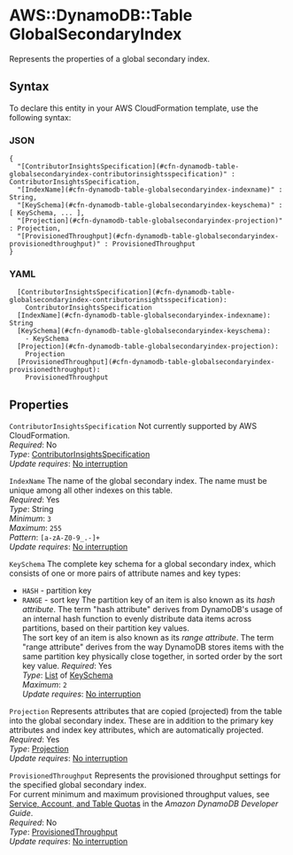 # AWS::DynamoDB::Table GlobalSecondaryIndex<a name="aws-properties-dynamodb-table-globalsecondaryindex"></a>

Represents the properties of a global secondary index\.

## Syntax<a name="aws-properties-dynamodb-table-globalsecondaryindex-syntax"></a>

To declare this entity in your AWS CloudFormation template, use the following syntax:

### JSON<a name="aws-properties-dynamodb-table-globalsecondaryindex-syntax.json"></a>

```
{
  "[ContributorInsightsSpecification](#cfn-dynamodb-table-globalsecondaryindex-contributorinsightsspecification)" : ContributorInsightsSpecification,
  "[IndexName](#cfn-dynamodb-table-globalsecondaryindex-indexname)" : String,
  "[KeySchema](#cfn-dynamodb-table-globalsecondaryindex-keyschema)" : [ KeySchema, ... ],
  "[Projection](#cfn-dynamodb-table-globalsecondaryindex-projection)" : Projection,
  "[ProvisionedThroughput](#cfn-dynamodb-table-globalsecondaryindex-provisionedthroughput)" : ProvisionedThroughput
}
```

### YAML<a name="aws-properties-dynamodb-table-globalsecondaryindex-syntax.yaml"></a>

```
  [ContributorInsightsSpecification](#cfn-dynamodb-table-globalsecondaryindex-contributorinsightsspecification): 
    ContributorInsightsSpecification
  [IndexName](#cfn-dynamodb-table-globalsecondaryindex-indexname): String
  [KeySchema](#cfn-dynamodb-table-globalsecondaryindex-keyschema): 
    - KeySchema
  [Projection](#cfn-dynamodb-table-globalsecondaryindex-projection): 
    Projection
  [ProvisionedThroughput](#cfn-dynamodb-table-globalsecondaryindex-provisionedthroughput): 
    ProvisionedThroughput
```

## Properties<a name="aws-properties-dynamodb-table-globalsecondaryindex-properties"></a>

`ContributorInsightsSpecification`  <a name="cfn-dynamodb-table-globalsecondaryindex-contributorinsightsspecification"></a>
Not currently supported by AWS CloudFormation\.  
*Required*: No  
*Type*: [ContributorInsightsSpecification](aws-properties-dynamodb-table-contributorinsightsspecification.md)  
*Update requires*: [No interruption](https://docs.aws.amazon.com/AWSCloudFormation/latest/UserGuide/using-cfn-updating-stacks-update-behaviors.html#update-no-interrupt)

`IndexName`  <a name="cfn-dynamodb-table-globalsecondaryindex-indexname"></a>
The name of the global secondary index\. The name must be unique among all other indexes on this table\.  
*Required*: Yes  
*Type*: String  
*Minimum*: `3`  
*Maximum*: `255`  
*Pattern*: `[a-zA-Z0-9_.-]+`  
*Update requires*: [No interruption](https://docs.aws.amazon.com/AWSCloudFormation/latest/UserGuide/using-cfn-updating-stacks-update-behaviors.html#update-no-interrupt)

`KeySchema`  <a name="cfn-dynamodb-table-globalsecondaryindex-keyschema"></a>
The complete key schema for a global secondary index, which consists of one or more pairs of attribute names and key types:  
+  `HASH` \- partition key
+  `RANGE` \- sort key
The partition key of an item is also known as its *hash attribute*\. The term "hash attribute" derives from DynamoDB's usage of an internal hash function to evenly distribute data items across partitions, based on their partition key values\.  
The sort key of an item is also known as its *range attribute*\. The term "range attribute" derives from the way DynamoDB stores items with the same partition key physically close together, in sorted order by the sort key value\.
*Required*: Yes  
*Type*: [List](aws-properties-dynamodb-table-keyschema.md) of [KeySchema](aws-properties-dynamodb-table-keyschema.md)  
*Maximum*: `2`  
*Update requires*: [No interruption](https://docs.aws.amazon.com/AWSCloudFormation/latest/UserGuide/using-cfn-updating-stacks-update-behaviors.html#update-no-interrupt)

`Projection`  <a name="cfn-dynamodb-table-globalsecondaryindex-projection"></a>
Represents attributes that are copied \(projected\) from the table into the global secondary index\. These are in addition to the primary key attributes and index key attributes, which are automatically projected\.   
*Required*: Yes  
*Type*: [Projection](aws-properties-dynamodb-table-projection.md)  
*Update requires*: [No interruption](https://docs.aws.amazon.com/AWSCloudFormation/latest/UserGuide/using-cfn-updating-stacks-update-behaviors.html#update-no-interrupt)

`ProvisionedThroughput`  <a name="cfn-dynamodb-table-globalsecondaryindex-provisionedthroughput"></a>
Represents the provisioned throughput settings for the specified global secondary index\.  
For current minimum and maximum provisioned throughput values, see [Service, Account, and Table Quotas](https://docs.aws.amazon.com/amazondynamodb/latest/developerguide/Limits.html) in the *Amazon DynamoDB Developer Guide*\.  
*Required*: No  
*Type*: [ProvisionedThroughput](aws-properties-dynamodb-table-provisionedthroughput.md)  
*Update requires*: [No interruption](https://docs.aws.amazon.com/AWSCloudFormation/latest/UserGuide/using-cfn-updating-stacks-update-behaviors.html#update-no-interrupt)